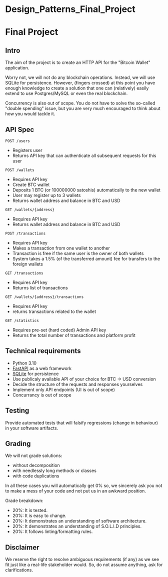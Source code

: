 # Design_Patterns_Final_Project
# Final Project

## Intro

The aim of the project is to create an HTTP API for the "Bitcoin Wallet" application.

Worry not, we will not do any blockchain operations. Instead, we will use SQLite for persistence. However, (fingers crossed) at this point you have enough knowledge to create a solution that one can (relatively) easily extend to use Postgres/MySQL or even the real blockchain.

Concurrency is also out of scope. You do not have to solve the so-called "double spending" issue, but you are very much encouraged to think about how you would tackle it.

## API Spec

`POST /users`
  - Registers user
  - Returns API key that can authenticate all subsequent requests for this user

`POST /wallets`
  - Requires API key
  - Create BTC wallet 
  - Deposits 1 BTC (or 100000000 satoshis) automatically to the new wallet
  - User may register up to 3 wallets
  - Returns wallet address and balance in BTC and USD

`GET /wallets/{address}`
  - Requires API key
  - Returns wallet address and balance in BTC and USD

`POST /transactions`
  - Requires API key
  - Makes a transaction from one wallet to another
  - Transaction is free if the same user is the owner of both wallets
  - System takes a 1.5% (of the transferred amount) fee for transfers to the foreign wallets

`GET /transactions`
  - Requires API key
  - Returns list of transactions

`GET /wallets/{address}/transactions`
  - Requires API key
  - returns transactions related to the wallet

`GET /statistics`
  - Requires pre-set (hard coded) Admin API key
  - Returns the total number of transactions and platform profit

## Technical requirements
  
- Python 3.10
- [FastAPI](https://fastapi.tiangolo.com/) as a web framework
- [SQLite](https://docs.python.org/3/library/sqlite3.html) for persistence
- Use publicaly available API of your choice for BTC -> USD conversion
- Decide the structure of the requests and responses yourselves
- Implement only API endpoints (UI is out of scope)
- Concurrancy is out of scope

## Testing

Provide automated tests that will falsify regressions (change in behaviour) in your software artifacts.

## Grading

We will not grade solutions:

- without decomposition
- with needlessly long methods or classes
- with code duplications


In all these cases you will automatically get 0% so, we sincerely ask you not to make a mess of your code and not put us in an awkward position.


Grade breakdown:

- 20%: It is tested.
- 20%: It is easy to change.
- 20%: It demonstrates an understanding of software architecture.
- 20%: It demonstrates an understanding of S.O.L.I.D principles.
- 20%: It follows linting/formatting rules.


## Disclaimer

We reserve the right to resolve ambiguous requirements (if any) as we see fit just like a real-life stakeholder would.
So, do not assume anything, ask for clarifications.
